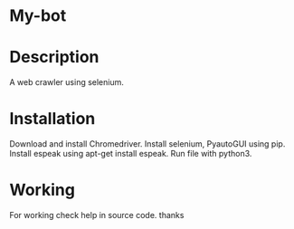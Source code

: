 # My-bot
# Description
A web crawler using selenium.
# Installation
Download and install Chromedriver.
Install selenium, PyautoGUI using pip.
Install espeak using apt-get install espeak.
Run file with python3.
# Working
For working check help in source code.
thanks
